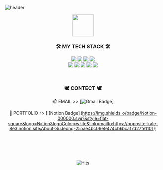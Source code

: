 ![header](https://capsule-render.vercel.app/api?type=Waving&color=0:ddd6f3,100:faaca8&fontColor=F8F8FF&height=300&section=header&text=Nice%20to%20meet%20you!&fontSize=90)



<!-- 맘에드는 컬러 
&color=0:B993D6,100:8CA6DB
&color=0:ddd6f3,100:faaca8
&color=0:9796f0,100:fbc7d4

다른컬러 구경하기 https://github.com/kyechan99/capsule-render/blob/master/src/gradient.json
-->

<!--
![header](https://capsule-render.vercel.app/api?type=Waving&color=gradient&height=220&section=header&text=HI,I'M%20HYOJIN&fontSize=90)
-->

<div align=center>
 
<img src="https://user-images.githubusercontent.com/87711421/136366391-a840bd61-5eab-4ea0-9244-e48a68164434.gif"  width="70" height="70"/>
<!--<br><b>Hi there! I'm wep developer using Java Spring. </b>-->

  
<h3> 🛠 MY TECH STACK 🛠</h3>
<p align="center">
<!-- 색상명 붙여넣을때 앞에 # 떼주기! &nbsp 한칸띄기 -->  
 <img src="https://img.shields.io/badge/java-007396?style=flat-square&logo=java&logoColor=white">
 <img src="https://img.shields.io/badge/Spring-6DB33F?style=flat-square&logo=Spring&logoColor=white"/>
 <img src="https://img.shields.io/badge/Oracle-F80000?style=flat-square&logo=Oracle&logoColor=white"/>
 <img src="https://img.shields.io/badge/MySQL-4479A1?style=flat-square&logo=MySQL&logoColor=white"/> <br>
  
 <img src="https://img.shields.io/badge/JavaScript-F7DF1E?style=flat-square&logo=JavaScript&logoColor=white"/>
 <img src="https://img.shields.io/badge/HTML5-E34F26?style=flat-square&logo=HTML5&logoColor=white"/>
 <img src="https://img.shields.io/badge/CSS3-1572B6?style=flat-square&logo=CSS3&logoColor=white"/>
 <img src="https://img.shields.io/badge/python-3776AB?style=flat-square&logo=python&logoColor=white"/> 
 <img src="https://img.shields.io/badge/Android Studio-3DDC84?style=flat-square&logo=Android Studio&logoColor=white"/> 
</p>

</div> 
<br>
 

<div align=center>
 
### 🕊 CONTECT 🕊
📫 EMAIL >>  [![Gmail Badge](https://img.shields.io/badge/naver-03C75A?style=flat-square&logo=Naver&logoColor=white&link=mailto:crystalline0329@naver.com)] 
 
📓 PORTFOLIO >>  [![Notion Badge] <a href="https://opposite-kale-8e3.notion.site/About-SuJeong-25bae4bc09e9474cb6bcaf7d27fe1101"> (https://img.shields.io/badge/Notion-000000.svg?&style=flat-square&logo=Notion&logoColor=white&link=mailto:https://opposite-kale-8e3.notion.site/About-SuJeong-25bae4bc09e9474cb6bcaf7d27fe1101)]  
 
 <br>
 
  
 
 <br><br>
  
[![Hits](https://hits.seeyoufarm.com/api/count/incr/badge.svg?url=https%3A%2F%2Fgithub.com%2Fcrystal-claire&count_bg=%23A2E9FF&title_bg=%23C6C6C6&icon=&icon_color=%23E7E7E7&title=hits&edge_flat=false)](https://hits.seeyoufarm.com)

</div>
 
